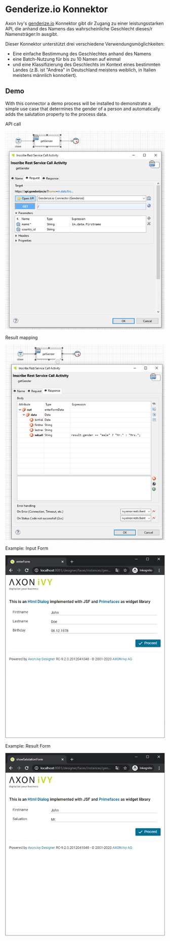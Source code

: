 # Genderize.io Konnektor

Axon Ivy's [genderize.io](https://genderize.io) Konnektor  gibt dir Zugang zu einer leistungsstarken API, die anhand des
Namens das wahrscheinliche Geschlecht dieses/r Namensträger:In ausgibt.

Dieser Konnektor unterstützt drei verschiedene Verwendungsmöglichkeiten:
- Eine einfache Bestimmung des Geschlechtes anhand des Namens
- eine Batch-Nutzung für bis zu 10 Namen auf einmal
-  und eine Klassifizierung des Geschlechts im Kontext eines bestimmten Landes (z.B. ist "Andrea" in Deutschland meistens weiblich, in Italien meistens männlich konnotiert).



## Demo

With this connector a demo process will be installed to demonstrate a simple use
case that determines the gender of a person and automatically adds the
salutation property to the process data.

API call

![gender-request](images/genderRequestInscribe.png)

Result mapping

![gender-response](images/genderResponseInscribe.png)

Example: Input Form

![form-in](images/genderDialogIn.png)

Example: Result Form

![from-result](images/genderDialogResult.png)

